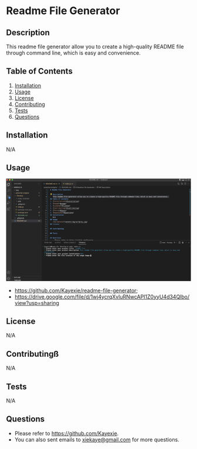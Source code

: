 # Readme File Generator

## Description
   This readme file generator allow you to create a high-quality README file through command line, which is easy and convenience. 
## Table of Contents
1. [Installation](#installation)
2. [Usage](#usage)
3. [License](#license)
4. [Contributing](#contributing)
5. [Tests](#tests)
6. [Questions](#questions)
## Installation
   N/A
## Usage
   ![Screenshot](/Develop/img/screenshot.png)
   - https://github.com/Kayexie/readme-file-generator;
   - https://drive.google.com/file/d/1wj4ycrqXvluRNwcAPI1Z0yyU4d34Qlbo/view?usp=sharing
## License
   N/A
## Contributingß
   N/A
## Tests
   N/A
## Questions
   - Please refer to https://github.com/Kayexie.
   - You can also sent emails to xiekaye@gmail.com for more questions.